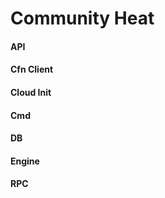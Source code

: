 # Community Heat

#### API

#### Cfn Client

#### Cloud Init

#### Cmd

#### DB

#### Engine

#### RPC

